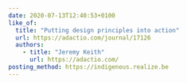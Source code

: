 ```yaml
---
date: 2020-07-13T12:40:53+0100
like_of:
  title: "Putting design principles into action"
  url: https://adactio.com/journal/17126
  authors:
    - title: "Jeremy Keith"
      url: https://adactio.com/
posting_method: https://indigenous.realize.be
---
```

